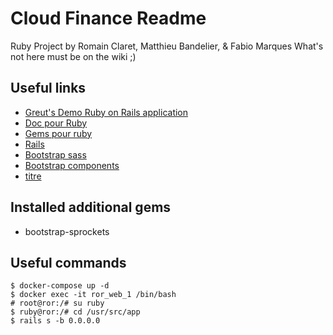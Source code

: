 # Cloud Finance Readme
Ruby Project by Romain Claret, Matthieu Bandelier, \& Fabio Marques
What's not here must be on the wiki ;)

## Useful links
- [Greut's Demo Ruby on Rails application](https://github.com/HE-Arc/demo-rails-application)
- [Doc pour Ruby](http://ruby-doc.org)
- [Gems pour ruby](http://rubygems.org)
- [Rails](http://rubyonrails.org)
- [Bootstrap sass](https://github.com/twbs/bootstrap-sass)
- [Bootstrap components](http://getbootstrap.com/components/)
- [titre](lien)

## Installed additional gems
- bootstrap-sprockets

## Useful commands
    $ docker-compose up -d
    $ docker exec -it ror_web_1 /bin/bash
    # root@ror:/# su ruby
    $ ruby@ror:/# cd /usr/src/app
    $ rails s -b 0.0.0.0
